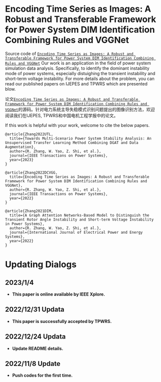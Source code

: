 # Encoding Time Series as Images: A Robust and Transferable Framework for Power System DIM Identification Combining Rules and VGGNet
Source code of [``Encoding Time Series as Images: A Robust and Transferable Framework for Power System DIM Identification Combining Rules and VGGNet``](https://ieeexplore.ieee.org/abstract/document/10006407) Our work is an application in the field of power system simulation data analysis. Specifically, to identify the dominant instability mode of power systems, especially distuighing the transient instability and short-term voltage instability. For more details about the problem, you can read our published papers on IJEPES and TPWRS which are presented blow.

论文[``Encoding Time Series as Images: A Robust and Transferable Framework for Power System DIM Identification Combining Rules and VGGNet``](https://ieeexplore.ieee.org/abstract/document/10006407)的源码。针对电力系统主导失稳模式识别问题提出的图像识别方法，欢迎阅读我们在IJEPES, TPWRS和中国电机工程学报中的论文。

If this work is helpful with your work, welcome to cite the below papers.
```
@article{Zhang2022UTL,
  title={Towards Multi-Scenario Power System Stability Analysis: An Unsupervised Transfer Learning Method Combining DGAT and Data Augmentation},
  author={R. Zhang, W. Yao, Z. Shi, et al.},
  journal={IEEE Transactions on Power Systems},
  year={2023}
}

@article{Zhang2022DCVGG,
  title={Encoding Time Series as Images: A Robust and Transferable Framework for Power System DIM Identification Combining Rules and VGGNet},
  author={R. Zhang, W. Yao, Z. Shi, et al.},
  journal={IEEE Transactions on Power Systems},
  year={2022}
}

@article{Zhang2021DIM,
  title={A Graph Attention Networks-Based Model to Distinguish the Transient Rotor Angle Instability and Short-term Voltage Instability in Power Systems},
  author={R. Zhang, W. Yao, Z. Shi, et al.},
  journal={International Journal of Electrical Power and Energy Systems},
  year={2022}
}
```
# 

# Updating Dialogs

## 2023/1/4
* __This paper is online available by IEEE Xplore.__

## 2022/12/31 Updata
* __This paper is successfully accepted by TPWRS.__

## 2022/12/24 Updata
* __Update README details.__

## 2022/11/8 Update
* __Push codes for the first time.__


